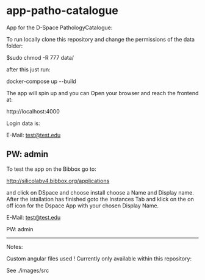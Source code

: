 # app-patho-catalogue

App for the D-Space PathologyCatalogue:

To run locally clone this repository and change the permissions of the data folder:

$sudo chmod -R 777 data/

after this just run:

docker-compose up --build

The app will spin up and you can Open your browser and reach the frontend at: 

http://localhost:4000

Login data is:

E-Mail: test@test.edu

PW: admin
-------------------------------------------------------------------------------------------------------

To test the app on the Bibbox go to:

http://silicolabv4.bibbox.org/applications

and click on DSpace and choose install choose a Name and Display name. After the istallation has finished goto
the Instances Tab and klick on the on off icon for the Dspace App with your chosen Display Name.

E-Mail: test@test.edu

PW: admin

---------------------------------------------------------------------------------------------------------

Notes: 

Custom angular files used ! Currently only available within this repository:

See ./images/src

